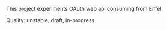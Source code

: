 This project experiments OAuth web api consuming from Eiffel

Quality: unstable, draft, in-progress

